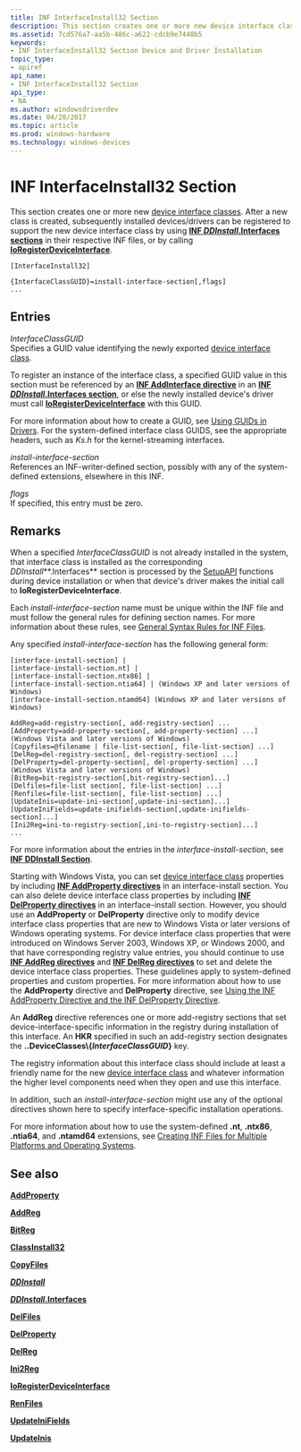 ```yaml
---
title: INF InterfaceInstall32 Section
description: This section creates one or more new device interface classes.
ms.assetid: 7cd576a7-aa5b-486c-a622-cdcb9e7448b5
keywords:
- INF InterfaceInstall32 Section Device and Driver Installation
topic_type:
- apiref
api_name:
- INF InterfaceInstall32 Section
api_type:
- NA
ms.author: windowsdriverdev
ms.date: 04/20/2017
ms.topic: article
ms.prod: windows-hardware
ms.technology: windows-devices
---
```


# INF InterfaceInstall32 Section


This section creates one or more new [device interface classes](device-interface-classes.md). After a new class is created, subsequently installed devices/drivers can be registered to support the new device interface class by using [**INF *DDInstall*.Interfaces sections**](inf-ddinstall-interfaces-section.md) in their respective INF files, or by calling [**IoRegisterDeviceInterface**](https://msdn.microsoft.com/library/windows/hardware/ff549506).

```
[InterfaceInstall32]
 
{InterfaceClassGUID}=install-interface-section[,flags]
...
```

## Entries


<a href="" id="interfaceclassguid"></a>*InterfaceClassGUID*  
Specifies a GUID value identifying the newly exported [device interface class](device-interface-classes.md).

To register an instance of the interface class, a specified GUID value in this section must be referenced by an [**INF AddInterface directive**](inf-addinterface-directive.md) in an [**INF *DDInstall*.Interfaces section**](inf-ddinstall-interfaces-section.md), or else the newly installed device's driver must call [**IoRegisterDeviceInterface**](https://msdn.microsoft.com/library/windows/hardware/ff549506) with this GUID.

For more information about how to create a GUID, see [Using GUIDs in Drivers](https://msdn.microsoft.com/library/windows/hardware/ff565392). For the system-defined interface class GUIDS, see the appropriate headers, such as *Ks.h* for the kernel-streaming interfaces.

<a href="" id="install-interface-section"></a>*install-interface-section*  
References an INF-writer-defined section, possibly with any of the system-defined extensions, elsewhere in this INF.

<a href="" id="flags"></a>*flags*  
If specified, this entry must be zero.

Remarks
-------

When a specified *InterfaceClassGUID* is not already installed in the system, that interface class is installed as the corresponding *DDInstall***.Interfaces** section is processed by the [SetupAPI](setupapi.md) functions during device installation or when that device's driver makes the initial call to **IoRegisterDeviceInterface**.

Each *install-interface-section* name must be unique within the INF file and must follow the general rules for defining section names. For more information about these rules, see [General Syntax Rules for INF Files](general-syntax-rules-for-inf-files.md).

Any specified *install-interface-section* has the following general form:

```
[interface-install-section] | 
[interface-install-section.nt] | 
[interface-install-section.ntx86] | 
[interface-install-section.ntia64] | (Windows XP and later versions of Windows)
[interface-install-section.ntamd64] (Windows XP and later versions of Windows)
 
AddReg=add-registry-section[, add-registry-section] ...
[AddProperty=add-property-section[, add-property-section] ...]  (Windows Vista and later versions of Windows)
[Copyfiles=@filename | file-list-section[, file-list-section] ...]
[DelReg=del-registry-section[, del-registry-section] ...]
[DelProperty=del-property-section[, del-property-section] ...]  (Windows Vista and later versions of Windows)
[BitReg=bit-registry-section[,bit-registry-section]...]
[Delfiles=file-list section[, file-list-section] ...]
[Renfiles=file-list-section[, file-list-section] ...]
[UpdateInis=update-ini-section[,update-ini-section]...]
[UpdateIniFields=update-inifields-section[,update-inifields-section]...]
[Ini2Reg=ini-to-registry-section[,ini-to-registry-section]...]
...
```

For more information about the entries in the *interface-install-section*, see [**INF DDInstall Section**](inf-ddinstall-section.md).

Starting with Windows Vista, you can set [device interface class](device-interface-classes.md) properties by including [**INF AddProperty directives**](inf-addproperty-directive.md) in an interface-install section. You can also delete device interface class properties by including [**INF DelProperty directives**](inf-delproperty-directive.md) in an interface-install section. However, you should use an **AddProperty** or **DelProperty** directive only to modify device interface class properties that are new to Windows Vista or later versions of Windows operating systems. For device interface class properties that were introduced on Windows Server 2003, Windows XP, or Windows 2000, and that have corresponding registry value entries, you should continue to use [**INF AddReg directives**](inf-addreg-directive.md) and [**INF DelReg directives**](inf-delreg-directive.md) to set and delete the device interface class properties. These guidelines apply to system-defined properties and custom properties. For more information about how to use the **AddProperty** directive and **DelProperty** directive, see [Using the INF AddProperty Directive and the INF DelProperty Directive](using-the-inf-addproperty-directive-and-the-inf-delproperty-directive.md).

An **AddReg** directive references one or more add-registry sections that set device-interface-specific information in the registry during installation of this interface. An **HKR** specified in such an add-registry section designates the **..DeviceClasses\\{***InterfaceClassGUID***}** key.

The registry information about this interface class should include at least a friendly name for the new [device interface class](device-interface-classes.md) and whatever information the higher level components need when they open and use this interface.

In addition, such an *install-interface-section* might use any of the optional directives shown here to specify interface-specific installation operations.

For more information about how to use the system-defined **.nt**, **.ntx86**, **.ntia64**, and **.ntamd64** extensions, see [Creating INF Files for Multiple Platforms and Operating Systems](creating-inf-files-for-multiple-platforms-and-operating-systems.md).

## See also


[**AddProperty**](inf-addproperty-directive.md)

[**AddReg**](inf-addreg-directive.md)

[**BitReg**](inf-bitreg-directive.md)

[**ClassInstall32**](inf-classinstall32-section.md)

[**CopyFiles**](inf-copyfiles-directive.md)

[***DDInstall***](inf-ddinstall-section.md)

[***DDInstall*.Interfaces**](inf-ddinstall-interfaces-section.md)

[**DelFiles**](inf-delfiles-directive.md)

[**DelProperty**](inf-delproperty-directive.md)

[**DelReg**](inf-delreg-directive.md)

[**Ini2Reg**](inf-ini2reg-directive.md)

[**IoRegisterDeviceInterface**](https://msdn.microsoft.com/library/windows/hardware/ff549506)

[**RenFiles**](inf-renfiles-directive.md)

[**UpdateIniFields**](inf-updateinifields-directive.md)

[**UpdateInis**](inf-updateinis-directive.md)

 

 






